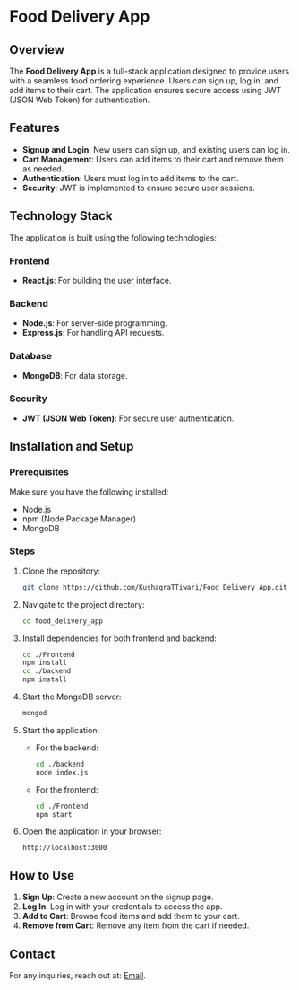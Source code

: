 # Food Delivery App

## Overview
The **Food Delivery App** is a full-stack application designed to provide users with a seamless food ordering experience. Users can sign up, log in, and add items to their cart. The application ensures secure access using JWT (JSON Web Token) for authentication.

## Features
- **Signup and Login**: New users can sign up, and existing users can log in.
- **Cart Management**: Users can add items to their cart and remove them as needed.
- **Authentication**: Users must log in to add items to the cart.
- **Security**: JWT is implemented to ensure secure user sessions.

## Technology Stack
The application is built using the following technologies:

### Frontend
- **React.js**: For building the user interface.

### Backend
- **Node.js**: For server-side programming.
- **Express.js**: For handling API requests.

### Database
- **MongoDB**: For data storage.

### Security
- **JWT (JSON Web Token)**: For secure user authentication.

## Installation and Setup

### Prerequisites
Make sure you have the following installed:
- Node.js
- npm (Node Package Manager)
- MongoDB

### Steps
1. Clone the repository:
   ```bash
   git clone https://github.com/KushagraTTiwari/Food_Delivery_App.git
   ```

2. Navigate to the project directory:
   ```bash
   cd food_delivery_app
   ```

3. Install dependencies for both frontend and backend:
   ```bash
   cd ./Frontend
   npm install
   cd ./backend
   npm install
   ```


4. Start the MongoDB server:
   ```bash
   mongod
   ```

5. Start the application:
   - For the backend:
     ```bash
     cd ./backend
     node index.js
     ```
   - For the frontend:
     ```bash
     cd ./Frontend
     npm start
     ```

7. Open the application in your browser:
   ```
   http://localhost:3000
   ```

## How to Use
1. **Sign Up**: Create a new account on the signup page.
2. **Log In**: Log in with your credentials to access the app.
3. **Add to Cart**: Browse food items and add them to your cart.
4. **Remove from Cart**: Remove any item from the cart if needed.


## Contact
For any inquiries, reach out at: [Email](mailto:kushagratiwari6162@gmail.com).

